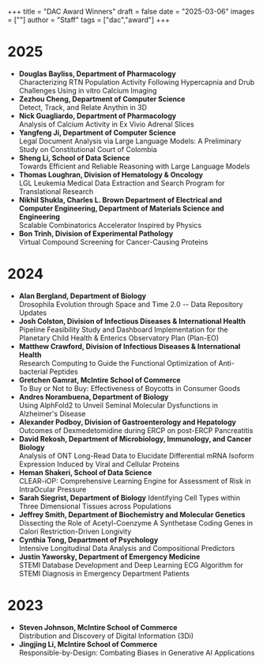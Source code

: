+++
title = "DAC Award Winners"
draft = false
date = "2025-03-06"
images = [""]
author = "Staff"
tags = ["dac","award"]
+++

# 2025

* **Douglas Bayliss, Department of Pharmacology**  
Characterizing RTN Population Activity Following Hypercapnia and Drub Challenges Using in vitro Calcium Imaging
* **Zezhou Cheng, Department of Computer Science**  
Detect, Track, and Relate Anythin in 3D
* **Nick Guagliardo, Department of Pharmacology**  
Analysis of Calcium Activity in Ex Vivio Adrenal Slices
* **Yangfeng Ji, Department of Computer Science**  
Legal Document Analysis via Large Language Models: A Preliminary Study on Constitutional Court of Colombia
* **Sheng Li, School of Data Science**  
Towards Efficient and Reliable Reasoning with Large Language Models
* **Thomas Loughran, Division of Hematology & Oncology**  
LGL Leukemia Medical Data Extraction and Search Program for Translational Research
* **Nikhil Shukla, Charles L. Brown Department of Electrical and Computer Engineering, Department of Materials Science and Engineering**  
Scalable Combinatorics Accelerator Inspired by Physics
* **Bon Trinh, Division of Experimental Pathology**  
Virtual Compound Screening for Cancer-Causing Proteins


# 2024

* **Alan Bergland, Department of Biology**  
Drosophila Evolution through Space and Time 2.0 -- Data Repository Updates
* **Josh Colston, Division of Infectious Diseases & International Health**  
Pipeline Feasibility Study and Dashboard Implementation for the Planetary Child Health & Enterics Observatory Plan (Plan-EO)
* **Matthew Crawford, Division of Infectious Diseases & International Health**  
Research Computing to Guide the Functional Optimization of Anti-bacterial Peptides
* **Gretchen Gamrat, McIntire School of Commerce**  
To Buy or Not to Buy: Effectiveness of Boycotts in Consumer Goods
* **Andres Norambuena, Department of Biology**  
Using AlphFold2 to Unveil Seminal Molecular Dysfunctions in Alzheimer's Disease
* **Alexander Podboy, Division of Gastroenterology and Hepatology**  
Outcomes of Dexmedetomidine during ERCP on post-ERCP Pancreatitis
* **David Rekosh, Department of Microbiology, Immunology, and Cancer Biology**  
Analysis of ONT Long-Read Data to Elucidate Differential mRNA Isoform Expression Induced by Viral and Cellular Proteins
* **Heman Shakeri, School of Data Science**  
CLEAR-iOP: Comprehensive Learning Engine for Assessment of Risk in IntraOcular Pressure
* **Sarah Siegrist, Department of Biology** 
Identifying Cell Types within Three Dimensional Tissues across Populations
* **Jeffrey Smith, Department of Biochemistry and Molecular Genetics**  
Dissecting the Role of Acetyl-Coenzyme A Synthetase Coding Genes in Calori Restriction-Driven Longivity
* **Cynthia Tong, Department of Psychology**  
Intensive Longitudinal Data Analysis and Compositional Predictors
* **Justin Yaworsky, Department of Emergency Medicine**  
STEMI Database Development and Deep Learning ECG Algorithm for STEMI Diagnosis in Emergency Department Patients


# 2023
* **Steven Johnson, McIntire School of Commerce**  
Distribution and Discovery of Digital Information (3Di)
* **Jingjing Li, McIntire School of Commerce**  
Responsible-by-Design: Combating Biases in Generative AI Applications












